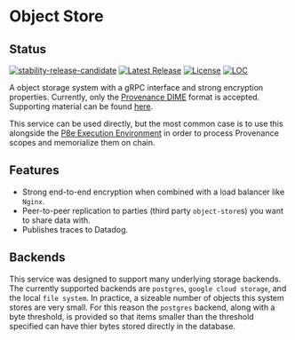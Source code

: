 # Object Store

## Status

[![stability-release-candidate](https://img.shields.io/badge/stability-pre--release-48c9b0.svg)](https://github.com/mkenney/software-guides/blob/master/STABILITY-BADGES.md#release-candidate)
[![Latest Release][release-badge]][release-latest]
[![License][license-badge]][license-url]
[![LOC][loc-badge]][loc-report]

[release-badge]: https://img.shields.io/github/v/tag/provenance-io/p8e-scope-sdk.svg?sort=semver
[release-latest]: https://github.com/provenance-io/p8e-scope-sdk/releases/latest

[license-badge]: https://img.shields.io/github/license/provenance-io/object-store.svg
[license-url]: https://github.com/provenance-io/object-store/blob/main/LICENSE

[loc-badge]: https://tokei.rs/b1/github/provenance-io/object-store
[loc-report]: https://github.com/provenance-io/object-store

A object storage system with a gRPC interface and strong encryption properties. Currently, only the
[Provenance DIME](https://docs.provenance.io/p8e/overview/encrypted-object-store/dime-encryption-envelope-specification)
format is accepted. Supporting material can be found [here](https://docs.provenance.io/p8e/overview/encrypted-object-store).

This service can be used directly, but the most common case is to use this alongside the [P8e Execution Environment](https://github.com/provenance-io/p8e-scope-sdk)
in order to process Provenance scopes and memorialize them on chain.

## Features

- Strong end-to-end encryption when combined with a load balancer like `Nginx`.
- Peer-to-peer replication to parties (third party `object-store`s) you want to share data with.
- Publishes traces to Datadog.

## Backends

This service was designed to support many underlying storage backends. The currently supported backends are `postgres`, `google cloud storage`, and the local `file system`.
In practice, a sizeable number of objects this system stores are very small. For this reason the `postgres` backend, along with a byte threshold, is provided
so that items smaller than the threshold specified can have thier bytes stored directly in the database.
